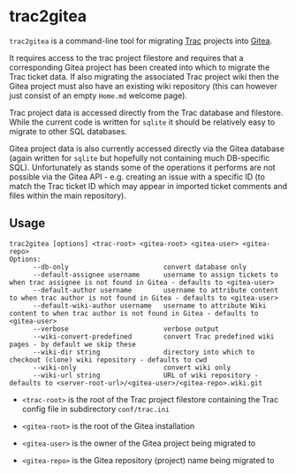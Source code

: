 # trac2gitea

`trac2gitea` is a command-line tool for migrating [Trac](https://trac.edgewall.org/) projects into [Gitea](https://gitea.io/).

It requires access to the trac project filestore and requires that a corresponding Gitea project has been created into which to migrate the Trac ticket data. If also migrating the associated Trac project wiki then the Gitea project must also have an existing wiki repository (this can however just consist of an empty `Home.md` welcome page).

Trac project data is accessed directly from the Trac database and filestore. While the current code is written for `sqlite` it should be relatively easy to migrate to other SQL databases. 

Gitea project data is also currently accessed directly via the Gitea database (again written for `sqlite` but hopefully not containing much DB-specific SQL). Unfortunately as stands some of the operations it performs are not possible via the Gitea API - e.g. creating an issue with a specific ID (to match the Trac ticket ID which may appear in imported ticket comments and files within the main repository).

## Usage
```
trac2gitea [options] <trac-root> <gitea-root> <gitea-user> <gitea-repo>
Options:
      --db-only                        convert database only
      --default-assignee username      username to assign tickets to when trac assignee is not found in Gitea - defaults to <gitea-user>
      --default-author username        username to attribute content to when trac author is not found in Gitea - defaults to <gitea-user>
      --default-wiki-author username   username to attribute Wiki content to when trac author is not found in Gitea - defaults to <gitea-user>
      --verbose                        verbose output
      --wiki-convert-predefined        convert Trac predefined wiki pages - by default we skip these
      --wiki-dir string                directory into which to checkout (clone) wiki repository - defaults to cwd
      --wiki-only                      convert wiki only
      --wiki-url string                URL of wiki repository - defaults to <server-root-url>/<gitea-user>/<gitea-repo>.wiki.git
```

* `<trac-root>` is the root of the Trac project filestore containing the Trac config file in subdirectory `conf/trac.ini`

* `<gitea-root>` is the root of the Gitea installation

* `<gitea-user>` is the owner of the Gitea project being migrated to

* `<gitea-repo>` is the Gitea repository (project) name being migrated to
